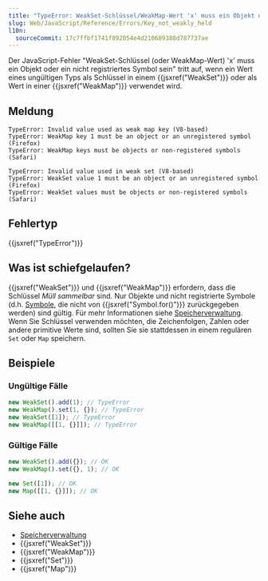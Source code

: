 ```yaml
---
title: "TypeError: WeakSet-Schlüssel/WeakMap-Wert 'x' muss ein Objekt oder ein nicht registriertes Symbol sein"
slug: Web/JavaScript/Reference/Errors/Key_not_weakly_held
l10n:
  sourceCommit: 17c7ffbf1741f892054e4d210689388d787737ae
---
```


Der JavaScript-Fehler "WeakSet-Schlüssel (oder WeakMap-Wert) 'x' muss ein Objekt oder ein nicht registriertes Symbol sein" tritt auf, wenn ein Wert eines ungültigen Typs als Schlüssel in einem {{jsxref("WeakSet")}} oder als Wert in einer {{jsxref("WeakMap")}} verwendet wird.

## Meldung

```plain
TypeError: Invalid value used as weak map key (V8-based)
TypeError: WeakMap key 1 must be an object or an unregistered symbol (Firefox)
TypeError: WeakMap keys must be objects or non-registered symbols (Safari)

TypeError: Invalid value used in weak set (V8-based)
TypeError: WeakSet value 1 must be an object or an unregistered symbol (Firefox)
TypeError: WeakSet values must be objects or non-registered symbols (Safari)
```

## Fehlertyp

{{jsxref("TypeError")}}

## Was ist schiefgelaufen?

{{jsxref("WeakSet")}} und {{jsxref("WeakMap")}} erfordern, dass die Schlüssel _Müll sammelbar_ sind. Nur Objekte und nicht registrierte Symbole (d.h. [Symbole](/de/docs/Web/JavaScript/Reference/Global_Objects/Symbol), die nicht von {{jsxref("Symbol.for()")}} zurückgegeben werden) sind gültig. Für mehr Informationen siehe [Speicherverwaltung](/de/docs/Web/JavaScript/Guide/Memory_management#weakmaps_and_weaksets). Wenn Sie Schlüssel verwenden möchten, die Zeichenfolgen, Zahlen oder andere primitive Werte sind, sollten Sie sie stattdessen in einem regulären `Set` oder `Map` speichern.

## Beispiele

### Ungültige Fälle

```js example-bad
new WeakSet().add(1); // TypeError
new WeakMap().set(1, {}); // TypeError
new WeakSet([1]); // TypeError
new WeakMap([[1, {}]]); // TypeError
```

### Gültige Fälle

```js example-good
new WeakSet().add({}); // OK
new WeakMap().set({}, 1); // OK

new Set([1]); // OK
new Map([[1, {}]]); // OK
```

## Siehe auch

- [Speicherverwaltung](/de/docs/Web/JavaScript/Guide/Memory_management)
- {{jsxref("WeakSet")}}
- {{jsxref("WeakMap")}}
- {{jsxref("Set")}}
- {{jsxref("Map")}}
